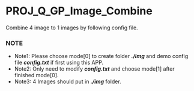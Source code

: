 # PROJ_Q_GP_Image_Combine
Combine 4 image to 1 images by following config file.
### NOTE
- Note1: Please choose mode[0] to create folder ***./img*** and demo config file ***config.txt*** if first using this APP.
- Note2: Only need to modify ***config.txt*** and choose mode[1] after finished mode[0].
- Note3: 4 Images should put in ***./img*** folder.
